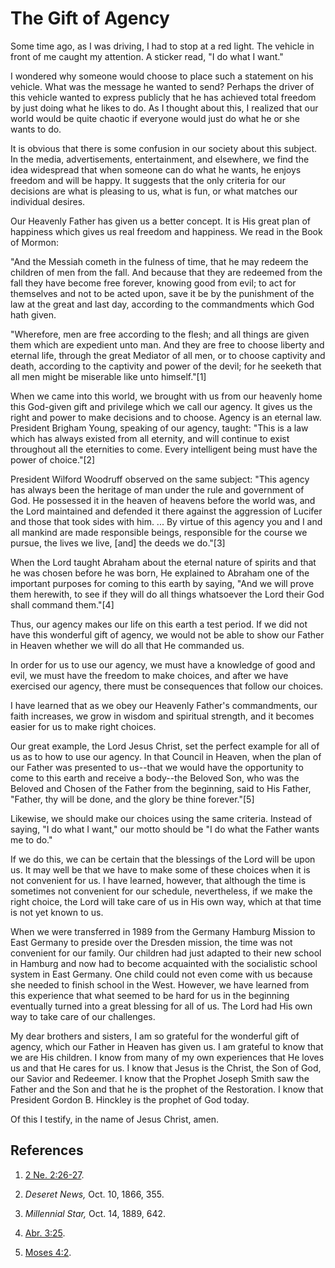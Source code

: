 # The Gift of Agency

Some time ago, as I was driving, I had to stop at a red light. The vehicle in
front of me caught my attention. A sticker read, "I do what I want."

I wondered why someone would choose to place such a statement on his vehicle.
What was the message he wanted to send? Perhaps the driver of this vehicle
wanted to express publicly that he has achieved total freedom by just doing
what he likes to do. As I thought about this, I realized that our world would
be quite chaotic if everyone would just do what he or she wants to do.

It is obvious that there is some confusion in our society about this subject.
In the media, advertisements, entertainment, and elsewhere, we find the idea
widespread that when someone can do what he wants, he enjoys freedom and will
be happy. It suggests that the only criteria for our decisions are what is
pleasing to us, what is fun, or what matches our individual desires.

Our Heavenly Father has given us a better concept. It is His great plan of
happiness which gives us real freedom and happiness. We read in the Book of
Mormon:

"And the Messiah cometh in the fulness of time, that he may redeem the
children of men from the fall. And because that they are redeemed from the
fall they have become free forever, knowing good from evil; to act for
themselves and not to be acted upon, save it be by the punishment of the law
at the great and last day, according to the commandments which God hath given.

"Wherefore, men are free according to the flesh; and all things are given them
which are expedient unto man. And they are free to choose liberty and eternal
life, through the great Mediator of all men, or to choose captivity and death,
according to the captivity and power of the devil; for he seeketh that all men
might be miserable like unto himself."[1]

When we came into this world, we brought with us from our heavenly home this
God-given gift and privilege which we call our agency. It gives us the right
and power to make decisions and to choose. Agency is an eternal law. President
Brigham Young, speaking of our agency, taught: "This is a law which has always
existed from all eternity, and will continue to exist throughout all the
eternities to come. Every intelligent being must have the power of choice."[2]

President Wilford Woodruff observed on the same subject: "This agency has
always been the heritage of man under the rule and government of God. He
possessed it in the heaven of heavens before the world was, and the Lord
maintained and defended it there against the aggression of Lucifer and those
that took sides with him. ... By virtue of this agency you and I and all mankind
are made responsible beings, responsible for the course we pursue, the lives
we live, [and] the deeds we do."[3]

When the Lord taught Abraham about the eternal nature of spirits and that he
was chosen before he was born, He explained to Abraham one of the important
purposes for coming to this earth by saying, "And we will prove them herewith,
to see if they will do all things whatsoever the Lord their God shall command
them."[4]

Thus, our agency makes our life on this earth a test period. If we did not
have this wonderful gift of agency, we would not be able to show our Father in
Heaven whether we will do all that He commanded us.

In order for us to use our agency, we must have a knowledge of good and evil,
we must have the freedom to make choices, and after we have exercised our
agency, there must be consequences that follow our choices.

I have learned that as we obey our Heavenly Father's commandments, our faith
increases, we grow in wisdom and spiritual strength, and it becomes easier for
us to make right choices.

Our great example, the Lord Jesus Christ, set the perfect example for all of
us as to how to use our agency. In that Council in Heaven, when the plan of
our Father was presented to us--that we would have the opportunity to come to
this earth and receive a body--the Beloved Son, who was the Beloved and Chosen
of the Father from the beginning, said to His Father, "Father, thy will be
done, and the glory be thine forever."[5]

Likewise, we should make our choices using the same criteria. Instead of
saying, "I do what I want," our motto should be "I do what the Father wants me
to do."

If we do this, we can be certain that the blessings of the Lord will be upon
us. It may well be that we have to make some of these choices when it is not
convenient for us. I have learned, however, that although the time is
sometimes not convenient for our schedule, nevertheless, if we make the right
choice, the Lord will take care of us in His own way, which at that time is
not yet known to us.

When we were transferred in 1989 from the Germany Hamburg Mission to East
Germany to preside over the Dresden mission, the time was not convenient for
our family. Our children had just adapted to their new school in Hamburg and
now had to become acquainted with the socialistic school system in East
Germany. One child could not even come with us because she needed to finish
school in the West. However, we have learned from this experience that what
seemed to be hard for us in the beginning eventually turned into a great
blessing for all of us. The Lord had His own way to take care of our
challenges.

My dear brothers and sisters, I am so grateful for the wonderful gift of
agency, which our Father in Heaven has given us. I am grateful to know that we
are His children. I know from many of my own experiences that He loves us and
that He cares for us. I know that Jesus is the Christ, the Son of God, our
Savior and Redeemer. I know that the Prophet Joseph Smith saw the Father and
the Son and that he is the prophet of the Restoration. I know that President
Gordon B. Hinckley is the prophet of God today.

Of this I testify, in the name of Jesus Christ, amen.

## References

  1.   [2 Ne. 2:26-27](https://www.lds.org/scriptures/bofm/2-ne/2.26-27?lang=eng#25).

  2.   _Deseret News,_ Oct. 10, 1866, 355.

  3.   _Millennial Star,_ Oct. 14, 1889, 642.

  4.   [Abr. 3:25](https://www.lds.org/scriptures/pgp/abr/3.25?lang=eng#24).

  5.   [Moses 4:2](https://www.lds.org/scriptures/pgp/moses/4.2?lang=eng#1).

